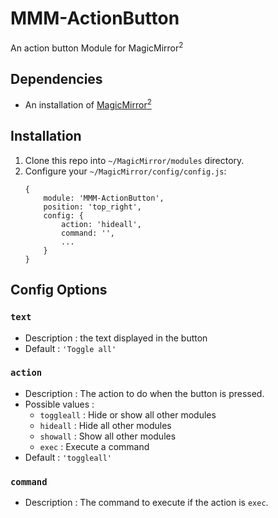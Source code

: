 # MMM-ActionButton
An action button Module for MagicMirror<sup>2</sup>

## Dependencies
  * An installation of [MagicMirror<sup>2</sup>](https://github.com/MichMich/MagicMirror)

## Installation
 1. Clone this repo into `~/MagicMirror/modules` directory.
 2. Configure your `~/MagicMirror/config/config.js`:
	```
	{
		module: 'MMM-ActionButton',
		position: 'top_right',
		config: {
			action: 'hideall', 
			command: '',
			...
		}
	}
	```

## Config Options
### `text`
* Description : the text displayed in the button
* Default : `'Toggle all'`
### `action`
* Description : The action to do when the button is pressed.
* Possible values :
	* `toggleall` : Hide or show all other modules
	* `hideall`	: Hide all other modules
	* `showall` : Show all other modules
	* `exec` : Execute a command
* Default : `'toggleall'`
### `command`
* Description : The command to execute if the action is `exec`.